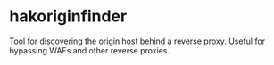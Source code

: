 # hakoriginfinder
Tool for discovering the origin host behind a reverse proxy. Useful for bypassing WAFs and other reverse proxies.
